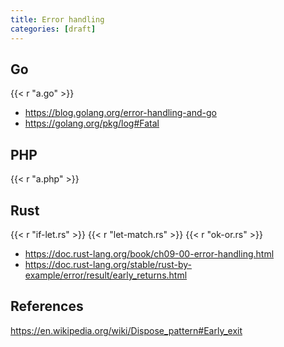 ```yaml
---
title: Error handling
categories: [draft]
---
```


## Go

{{< r "a.go" >}}

- <https://blog.golang.org/error-handling-and-go>
- <https://golang.org/pkg/log#Fatal>

## PHP

{{< r "a.php" >}}

## Rust

{{< r "if-let.rs" >}}
{{< r "let-match.rs" >}}
{{< r "ok-or.rs" >}}

- <https://doc.rust-lang.org/book/ch09-00-error-handling.html>
- <https://doc.rust-lang.org/stable/rust-by-example/error/result/early_returns.html>

## References

<https://en.wikipedia.org/wiki/Dispose_pattern#Early_exit>
